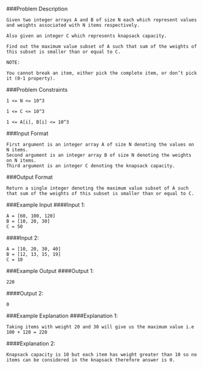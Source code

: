 ###Problem Description
```
Given two integer arrays A and B of size N each which represent values and weights associated with N items respectively.

Also given an integer C which represents knapsack capacity.

Find out the maximum value subset of A such that sum of the weights of this subset is smaller than or equal to C.

NOTE:

You cannot break an item, either pick the complete item, or don’t pick it (0-1 property).
```

###Problem Constraints
```
1 <= N <= 10^3

1 <= C <= 10^3

1 <= A[i], B[i] <= 10^3
```


###Input Format
```
First argument is an integer array A of size N denoting the values on N items.
Second argument is an integer array B of size N denoting the weights on N items.
Third argument is an integer C denoting the knapsack capacity.
```


###Output Format
```
Return a single integer denoting the maximum value subset of A such that sum of the weights of this subset is smaller than or equal to C.
```


###Example Input
####Input 1:

```
A = [60, 100, 120]
B = [10, 20, 30]
C = 50
```
####Input 2:

```
A = [10, 20, 30, 40]
B = [12, 13, 15, 19]
C = 10
```

###Example Output
####Output 1:

```
220
```
####Output 2:

```
0
```


###Example Explanation
####Explanation 1:

```
Taking items with weight 20 and 30 will give us the maximum value i.e 100 + 120 = 220
```
####Explanation 2:

```
Knapsack capacity is 10 but each item has weight greater than 10 so no items can be considered in the knapsack therefore answer is 0.
```